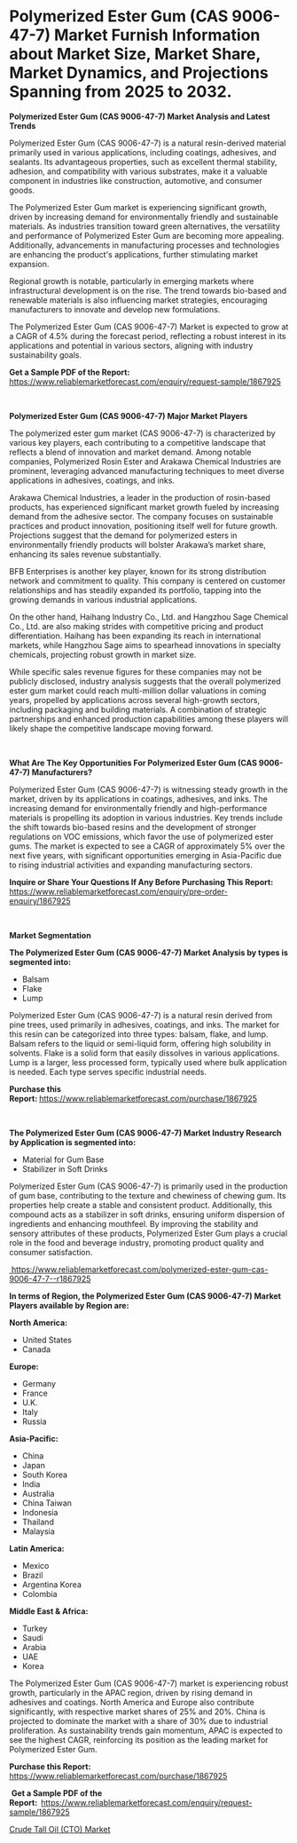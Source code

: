 <p><h1>Polymerized Ester Gum (CAS 9006-47-7) Market Furnish Information about Market Size, Market Share, Market Dynamics, and Projections Spanning from 2025 to 2032.</h1></p><p><strong>Polymerized Ester Gum (CAS 9006-47-7) Market Analysis and Latest Trends</strong></p>
<p><p>Polymerized Ester Gum (CAS 9006-47-7) is a natural resin-derived material primarily used in various applications, including coatings, adhesives, and sealants. Its advantageous properties, such as excellent thermal stability, adhesion, and compatibility with various substrates, make it a valuable component in industries like construction, automotive, and consumer goods.</p><p>The Polymerized Ester Gum market is experiencing significant growth, driven by increasing demand for environmentally friendly and sustainable materials. As industries transition toward green alternatives, the versatility and performance of Polymerized Ester Gum are becoming more appealing. Additionally, advancements in manufacturing processes and technologies are enhancing the product's applications, further stimulating market expansion.</p><p>Regional growth is notable, particularly in emerging markets where infrastructural development is on the rise. The trend towards bio-based and renewable materials is also influencing market strategies, encouraging manufacturers to innovate and develop new formulations. </p><p>The Polymerized Ester Gum (CAS 9006-47-7) Market is expected to grow at a CAGR of 4.5% during the forecast period, reflecting a robust interest in its applications and potential in various sectors, aligning with industry sustainability goals.</p></p>
<p><strong>Get a Sample PDF of the Report:&nbsp;</strong> <a href="https://www.reliablemarketforecast.com/enquiry/request-sample/1867925?utm_campaign=2255&utm_medium=2&utm_source=Github&utm_content=ia&utm_term=04022025&utm_id=polymerized-ester-gum-cas-9006-47-7">https://www.reliablemarketforecast.com/enquiry/request-sample/1867925</a></p>
<p>&nbsp;</p>
<p><strong>Polymerized Ester Gum (CAS 9006-47-7) Major Market Players</strong></p>
<p><p>The polymerized ester gum market (CAS 9006-47-7) is characterized by various key players, each contributing to a competitive landscape that reflects a blend of innovation and market demand. Among notable companies, Polymerized Rosin Ester and Arakawa Chemical Industries are prominent, leveraging advanced manufacturing techniques to meet diverse applications in adhesives, coatings, and inks.</p><p>Arakawa Chemical Industries, a leader in the production of rosin-based products, has experienced significant market growth fueled by increasing demand from the adhesive sector. The company focuses on sustainable practices and product innovation, positioning itself well for future growth. Projections suggest that the demand for polymerized esters in environmentally friendly products will bolster Arakawa’s market share, enhancing its sales revenue substantially.</p><p>BFB Enterprises is another key player, known for its strong distribution network and commitment to quality. This company is centered on customer relationships and has steadily expanded its portfolio, tapping into the growing demands in various industrial applications.</p><p>On the other hand, Haihang Industry Co., Ltd. and Hangzhou Sage Chemical Co., Ltd. are also making strides with competitive pricing and product differentiation. Haihang has been expanding its reach in international markets, while Hangzhou Sage aims to spearhead innovations in specialty chemicals, projecting robust growth in market size.</p><p>While specific sales revenue figures for these companies may not be publicly disclosed, industry analysis suggests that the overall polymerized ester gum market could reach multi-million dollar valuations in coming years, propelled by applications across several high-growth sectors, including packaging and building materials. A combination of strategic partnerships and enhanced production capabilities among these players will likely shape the competitive landscape moving forward.</p></p>
<p>&nbsp;</p>
<p><strong>What Are The Key Opportunities For Polymerized Ester Gum (CAS 9006-47-7) Manufacturers?</strong></p>
<p><p>Polymerized Ester Gum (CAS 9006-47-7) is witnessing steady growth in the market, driven by its applications in coatings, adhesives, and inks. The increasing demand for environmentally friendly and high-performance materials is propelling its adoption in various industries. Key trends include the shift towards bio-based resins and the development of stronger regulations on VOC emissions, which favor the use of polymerized ester gums. The market is expected to see a CAGR of approximately 5% over the next five years, with significant opportunities emerging in Asia-Pacific due to rising industrial activities and expanding manufacturing sectors.</p></p>
<p><strong>Inquire or Share Your Questions If Any Before Purchasing This Report:</strong> <a href="https://www.reliablemarketforecast.com/enquiry/pre-order-enquiry/1867925?utm_campaign=2255&utm_medium=2&utm_source=Github&utm_content=ia&utm_term=04022025&utm_id=polymerized-ester-gum-cas-9006-47-7">https://www.reliablemarketforecast.com/enquiry/pre-order-enquiry/1867925</a></p>
<p>&nbsp;</p>
<p><strong>Market Segmentation</strong></p>
<p><strong>The Polymerized Ester Gum (CAS 9006-47-7) Market Analysis by types is segmented into:</strong></p>
<p><ul><li>Balsam</li><li>Flake</li><li>Lump</li></ul></p>
<p><p>Polymerized Ester Gum (CAS 9006-47-7) is a natural resin derived from pine trees, used primarily in adhesives, coatings, and inks. The market for this resin can be categorized into three types: balsam, flake, and lump. Balsam refers to the liquid or semi-liquid form, offering high solubility in solvents. Flake is a solid form that easily dissolves in various applications. Lump is a larger, less processed form, typically used where bulk application is needed. Each type serves specific industrial needs.</p></p>
<p><strong>Purchase this Report:&nbsp;</strong><a href="https://www.reliablemarketforecast.com/purchase/1867925?utm_campaign=2255&utm_medium=2&utm_source=Github&utm_content=ia&utm_term=04022025&utm_id=polymerized-ester-gum-cas-9006-47-7">https://www.reliablemarketforecast.com/purchase/1867925</a></p>
<p>&nbsp;</p>
<p><strong>The Polymerized Ester Gum (CAS 9006-47-7) Market Industry Research by Application is segmented into:</strong></p>
<p><ul><li>Material for Gum Base</li><li>Stabilizer in Soft Drinks</li></ul></p>
<p><p>Polymerized Ester Gum (CAS 9006-47-7) is primarily used in the production of gum base, contributing to the texture and chewiness of chewing gum. Its properties help create a stable and consistent product. Additionally, this compound acts as a stabilizer in soft drinks, ensuring uniform dispersion of ingredients and enhancing mouthfeel. By improving the stability and sensory attributes of these products, Polymerized Ester Gum plays a crucial role in the food and beverage industry, promoting product quality and consumer satisfaction.</p></p>
<p><a href="https://www.reliablemarketforecast.com/polymerized-ester-gum-cas-9006-47-7--r1867925?utm_campaign=2255&utm_medium=2&utm_source=Github&utm_content=ia&utm_term=04022025&utm_id=polymerized-ester-gum-cas-9006-47-7">&nbsp;https://www.reliablemarketforecast.com/polymerized-ester-gum-cas-9006-47-7--r1867925</a></p>
<p><strong>In terms of Region, the Polymerized Ester Gum (CAS 9006-47-7) Market Players available by Region are:</strong></p>
<p>
    <p> <strong> North America: </strong>
        <ul>
            <li>United States</li>
            <li>Canada</li>
        </ul>
        </p> 
    <p> <strong> Europe: </strong>
        <ul>
            <li>Germany</li>
            <li>France</li>
            <li>U.K.</li>
            <li>Italy</li>
            <li>Russia</li>
        </ul>
        </p> 
    <p> <strong> Asia-Pacific: </strong>
        <ul>
            <li>China</li>
            <li>Japan</li>
            <li>South Korea</li>
            <li>India</li>
            <li>Australia</li>
            <li>China Taiwan</li>
            <li>Indonesia</li>
            <li>Thailand</li>
            <li>Malaysia</li>
        </ul>
        </p> 
    <p> <strong> Latin America: </strong>
        <ul>
            <li>Mexico</li>
            <li>Brazil</li>
            <li>Argentina Korea</li>
            <li>Colombia</li>
        </ul>
        </p> 
    <p> <strong> Middle East & Africa: </strong>
        <ul>
            <li>Turkey</li>
            <li>Saudi</li>
            <li>Arabia</li>
            <li>UAE</li>
            <li>Korea</li>
        </ul>
    </p>
    </p>
<p><p>The Polymerized Ester Gum (CAS 9006-47-7) market is experiencing robust growth, particularly in the APAC region, driven by rising demand in adhesives and coatings. North America and Europe also contribute significantly, with respective market shares of 25% and 20%. China is projected to dominate the market with a share of 30% due to industrial proliferation. As sustainability trends gain momentum, APAC is expected to see the highest CAGR, reinforcing its position as the leading market for Polymerized Ester Gum.</p></p>
<p><strong>Purchase this Report: </strong><a href="https://www.reliablemarketforecast.com/purchase/1867925?utm_campaign=2255&utm_medium=2&utm_source=Github&utm_content=ia&utm_term=04022025&utm_id=polymerized-ester-gum-cas-9006-47-7">https://www.reliablemarketforecast.com/purchase/1867925</a></p>
<p>&nbsp;<strong>Get a Sample PDF of the Report:&nbsp;&nbsp;</strong><a href="https://www.reliablemarketforecast.com/enquiry/request-sample/1867925?utm_campaign=2255&utm_medium=2&utm_source=Github&utm_content=ia&utm_term=04022025&utm_id=polymerized-ester-gum-cas-9006-47-7">https://www.reliablemarketforecast.com/enquiry/request-sample/1867925</a></p>
<p><strong></strong></p>
<p><p><a href="https://github.com/sholympia197070/Market-Research-Report-List-1/blob/main/crude-tall-oil-cto-market.md?utm_campaign=2255&utm_medium=2&utm_source=Github&utm_content=ia&utm_term=04022025&utm_id=polymerized-ester-gum-cas-9006-47-7">Crude Tall Oil (CTO) Market</a></p></p>